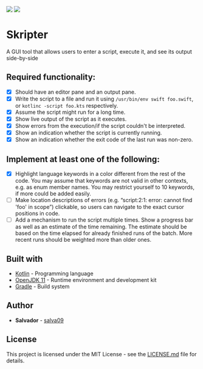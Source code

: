 [![](https://www.code-inspector.com/project/16627/score/svg)]()
[![](https://www.code-inspector.com/project/16627/status/svg)]()

# Skripter
A GUI tool that allows users to enter a script, execute it, and see its output side-by-side

## Required functionality:
- [x] Should have an editor pane and an output pane.
- [x] Write the script to a file and run it using `/usr/bin/env swift foo.swift`, or `kotlinc -script foo.kts` respectively.
- [x] Assume the script might run for a long time.
- [x] Show live output of the script as it executes.
- [x] Show errors from the execution/if the script couldn't be interpreted.
- [x] Show an indication whether the script is currently running.
- [x] Show an indication whether the exit code of the last run was non-zero.

## Implement at least one of the following:
- [x] Highlight language keywords in a color different from the rest of the code. You may assume that keywords are not valid in other contexts, e.g. as enum member names. You may restrict yourself to 10 keywords, if more could be added easily.
- [ ] Make location descriptions of errors (e.g. “script:2:1: error: cannot find 'foo' in scope”) clickable, so users can navigate to the exact cursor positions in code.
- [ ] Add a mechanism to run the script multiple times. Show a progress bar as well as an estimate of the time remaining. The estimate should be based on the time elapsed for already finished runs of the batch. More recent runs should be weighted more than older ones.

## Built with
* [Kotlin](https://kotlinlang.org/) - Programming language
* [OpenJDK 11](https://openjdk.java.net/) - Runtime environment and development kit
* [Gradle](https://gradle.org/) - Build system

## Author
* **Salvador** - [salva09](https://github.com/salva09)

## License
This project is licensed under the MIT License - see the [LICENSE.md](LICENSE) file for details.
